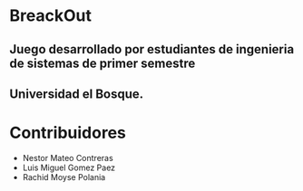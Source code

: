 # BreackOut

## Juego desarrollado por estudiantes de ingenieria de sistemas de primer semestre
## Universidad el Bosque.

# Contribuidores
* Nestor Mateo Contreras
* Luis Miguel Gomez Paez
* Rachid Moyse Polania

